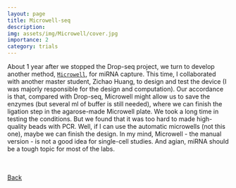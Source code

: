 ```yaml
---
layout: page
title: Microwell-seq
description:
img: assets/img/Microwell/cover.jpg
importance: 2
category: trials
---
```


About 1 year after we stopped the Drop-seq project, we turn to develop another method, [`Microwell`](https://pubmed.ncbi.nlm.nih.gov/29474909/), for miRNA capture. This time, I collaborated with another master student, Zichao Huang, to design and test the device (I was majorly responsible for the design and computation). Our accordance is that, compared with Drop-seq, Microwell might allow us to save the enzymes (but several ml of buffer is still needed), where we can finish the ligation step in the agarose-made Microwell plate. We took a long time in testing the conditions. But we found that it was too hard to made high-quality beads with PCR. Well, if I can use the automatic microwells (not this one), maybe we can finish the design. In my mind, Microwell - the manual version - is not a good idea for single-cell studies. And agian, miRNA should be a tough topic for most of the labs. 

<br/>

<br/>
<a href="/projects/"><u>Back</u></a>
